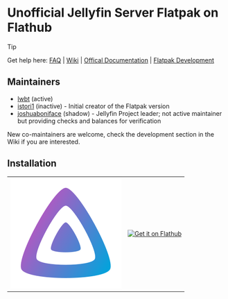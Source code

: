 # Unofficial Jellyfin Server Flatpak on Flathub

> [!TIP]
> Get help here:
> [FAQ](https://github.com/flathub/org.jellyfin.JellyfinServer/wiki/FAQ-%E2%80%94-Frequently-Asked-Questions)
> |
> [Wiki](https://github.com/flathub/org.jellyfin.JellyfinServer/wiki)
> |
> [Offical Documentation](https://jellyfin.org/docs/)
> |
> [Flatpak Development](https://github.com/flathub/org.jellyfin.JellyfinServer/wiki/Development:-How-build-the-Flatpak-on-your-workstation%3F)

## Maintainers

* [lwbt](https://github.com/lwbt) (active)
* [istori1](https://github.com/istori1) (inactive) - Initial creator of the Flatpak version
* [joshuaboniface](https://github.com/joshuaboniface) (shadow) - Jellyfin Project leader; not active maintainer but providing checks and balances for verification

New co-maintainers are welcome, check the development section in the Wiki if you are interested.

## Installation

<table cellspacing="0" cellpadding="0" >
  <tr>
    <td>
      <a href='https://flathub.org/apps/org.jellyfin.JellyfinServer'>
        <img lt='Jellyfin Icon' src='./branding/org.jellyfin.JellyfinServer.svg'/>
      </a>
    </td>
    <td>
      <a href='https://flathub.org/apps/org.jellyfin.JellyfinServer'>
        <img width='240' alt='Get it on Flathub' src='https://flathub.org/api/badge?locale=en'/>
      </a>
    </td>
  </tr>
</table> 


